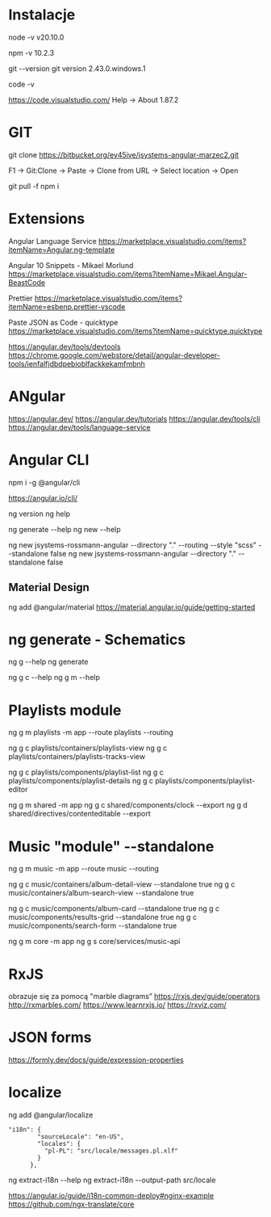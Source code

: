 # Instalacje 
node -v 
v20.10.0

npm -v
10.2.3

git --version
git version 2.43.0.windows.1

code -v

https://code.visualstudio.com/
Help -> About 
1.87.2


# GIT
git clone https://bitbucket.org/ev45ive/jsystems-angular-marzec2.git

F1 -> Git:Clone -> Paste -> Clone from URL -> Select location -> Open 

git pull -f 
npm i 

# Extensions

Angular Language Service
https://marketplace.visualstudio.com/items?itemName=Angular.ng-template

Angular 10 Snippets - Mikael Morlund
https://marketplace.visualstudio.com/items?itemName=Mikael.Angular-BeastCode

Prettier
https://marketplace.visualstudio.com/items?itemName=esbenp.prettier-vscode

Paste JSON as Code - quicktype
https://marketplace.visualstudio.com/items?itemName=quicktype.quicktype

https://angular.dev/tools/devtools
https://chrome.google.com/webstore/detail/angular-developer-tools/ienfalfjdbdpebioblfackkekamfmbnh

# ANgular

https://angular.dev/
https://angular.dev/tutorials
https://angular.dev/tools/cli
https://angular.dev/tools/language-service



# Angular CLI
npm i -g @angular/cli
 
https://angular.io/cli/

ng version
ng help

ng generate --help
ng new --help

ng new jsystems-rossmann-angular --directory "." --routing --style "scss" --standalone false 
ng new jsystems-rossmann-angular --directory "." --standalone false 

## Material Design
ng add @angular/material
https://material.angular.io/guide/getting-started

# ng generate - Schematics 
ng g --help
ng generate

ng g c --help
ng g m --help

# Playlists module
ng g m playlists -m app --route playlists --routing

ng g c playlists/containers/playlists-view
ng g c playlists/containers/playlists-tracks-view

ng g c playlists/components/playlist-list
ng g c playlists/components/playlist-details
ng g c playlists/components/playlist-editor

ng g m shared -m app
ng g c shared/components/clock --export 
ng g d shared/directives/contenteditable --export 

# Music "module" --standalone

ng g m music -m app --route music --routing

ng g c music/containers/album-detail-view --standalone true
ng g c music/containers/album-search-view --standalone true

ng g c music/components/album-card --standalone true
ng g c music/components/results-grid --standalone true
ng g c music/components/search-form --standalone true

ng g m core -m app
ng g s core/services/music-api

# RxJS
obrazuje się za pomocą "marble diagrams”
https://rxjs.dev/guide/operators
http://rxmarbles.com/
https://www.learnrxjs.io/
https://rxviz.com/


# JSON forms
https://formly.dev/docs/guide/expression-properties

# localize
ng add @angular/localize

```
"i18n": {
        "sourceLocale": "en-US",
        "locales": {
          "pl-PL": "src/locale/messages.pl.xlf"
        }
      },
```

ng extract-i18n --help
ng extract-i18n --output-path src/locale

https://angular.io/guide/i18n-common-deploy#nginx-example
https://github.com/ngx-translate/core 